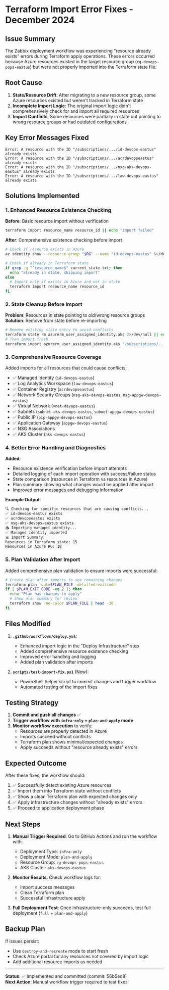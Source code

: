# Terraform Import Error Fixes - December 2024

## Issue Summary

The Zabbix deployment workflow was experiencing "resource already exists" errors during Terraform apply operations. These errors occurred because Azure resources existed in the target resource group (`rg-devops-pops-eastus`) but were not properly imported into the Terraform state file.

## Root Cause

1. **State/Resource Drift**: After migrating to a new resource group, some Azure resources existed but weren't tracked in Terraform state
2. **Incomplete Import Logic**: The original import logic didn't comprehensively check for and import all required resources
3. **Import Conflicts**: Some resources were partially in state but pointing to wrong resource groups or had outdated configurations

## Key Error Messages Fixed

```
Error: A resource with the ID "/subscriptions/.../id-devops-eastus" already exists
Error: A resource with the ID "/subscriptions/.../acrdevopseastus" already exists  
Error: A resource with the ID "/subscriptions/.../nsg-aks-devops-eastus" already exists
Error: A resource with the ID "/subscriptions/.../law-devops-eastus" already exists
```

## Solutions Implemented

### 1. Enhanced Resource Existence Checking

**Before**: Basic resource import without verification
```bash
terraform import resource_name resource_id || echo "import failed"
```

**After**: Comprehensive existence checking before import
```bash
# Check if resource exists in Azure
az identity show --resource-group "$RG" --name "id-devops-eastus" &>/dev/null && echo "exists" || echo "missing"

# Check if already in Terraform state  
if grep -q "^resource_name$" current_state.txt; then
  echo "already in state, skipping import"
else
  # Import only if exists in Azure and not in state
  terraform import resource_name resource_id
fi
```

### 2. State Cleanup Before Import

**Problem**: Resources in state pointing to old/wrong resource groups
**Solution**: Remove from state before re-importing
```bash
# Remove existing state entry to avoid conflicts
terraform state rm azurerm_user_assigned_identity.aks 2>/dev/null || echo "No existing state"
# Then import fresh
terraform import azurerm_user_assigned_identity.aks "/subscriptions/.../id-devops-eastus"
```

### 3. Comprehensive Resource Coverage

Added imports for all resources that could cause conflicts:

- ✅ Managed Identity (`id-devops-eastus`)
- ✅ Log Analytics Workspace (`law-devops-eastus`) 
- ✅ Container Registry (`acrdevopseastus`)
- ✅ Network Security Groups (`nsg-aks-devops-eastus`, `nsg-appgw-devops-eastus`)
- ✅ Virtual Network (`vnet-devops-eastus`)
- ✅ Subnets (`subnet-aks-devops-eastus`, `subnet-appgw-devops-eastus`)
- ✅ Public IP (`pip-appgw-devops-eastus`)
- ✅ Application Gateway (`appgw-devops-eastus`)
- ✅ NSG Associations 
- ✅ AKS Cluster (`aks-devops-eastus`)

### 4. Better Error Handling and Diagnostics

**Added**:
- Resource existence verification before import attempts
- Detailed logging of each import operation with success/failure status
- State comparison (resources in Terraform vs resources in Azure)
- Plan summary showing what changes would be applied after import
- Improved error messages and debugging information

**Example Output**:
```bash
🔍 Checking for specific resources that are causing conflicts...
✅ id-devops-eastus exists
✅ acrdevopseastus exists  
✅ nsg-aks-devops-eastus exists
📥 Importing managed identity...
✅ Managed identity imported
📊 Import Summary:
Resources in Terraform state: 15
Resources in Azure RG: 18
```

### 5. Plan Validation After Import

Added comprehensive plan validation to ensure imports were successful:

```bash
# Create plan after imports to see remaining changes
terraform plan -out=$PLAN_FILE -detailed-exitcode
if [ $PLAN_EXIT_CODE -eq 2 ]; then
  echo "Plan has changes to apply"
  # Show plan summary for review
  terraform show -no-color $PLAN_FILE | head -30
fi
```

## Files Modified

1. **`.github/workflows/deploy.yml`**:
   - Enhanced import logic in the "Deploy Infrastructure" step
   - Added comprehensive resource existence checking
   - Improved error handling and logging
   - Added plan validation after imports

2. **`scripts/test-import-fix.ps1`** (New):
   - PowerShell helper script to commit changes and trigger workflow
   - Automated testing of the import fixes

## Testing Strategy

1. **Commit and push all changes** ✅
2. **Trigger workflow with `infra-only` + `plan-and-apply` mode** 
3. **Monitor workflow execution** to verify:
   - Resources are properly detected in Azure
   - Imports succeed without conflicts
   - Terraform plan shows minimal/expected changes
   - Apply succeeds without "resource already exists" errors

## Expected Outcome

After these fixes, the workflow should:

1. ✅ Successfully detect existing Azure resources
2. ✅ Import them into Terraform state without conflicts  
3. ✅ Show a clean Terraform plan with expected changes only
4. ✅ Apply infrastructure changes without "already exists" errors
5. ✅ Proceed to application deployment phase

## Next Steps

1. **Manual Trigger Required**: Go to GitHub Actions and run the workflow with:
   - Deployment Type: `infra-only`
   - Deployment Mode: `plan-and-apply`  
   - Resource Group: `rg-devops-pops-eastus`
   - AKS Cluster: `aks-devops-eastus`

2. **Monitor Results**: Check workflow logs for:
   - Import success messages
   - Clean Terraform plan
   - Successful infrastructure apply

3. **Full Deployment Test**: Once infrastructure-only succeeds, test full deployment (`full` + `plan-and-apply`)

## Backup Plan

If issues persist:
- Use `destroy-and-recreate` mode to start fresh
- Check Azure portal for any resources not covered by import logic
- Add additional resource imports as needed

---
**Status**: ✅ Implemented and committed (commit: 56b5ed8)  
**Next Action**: Manual workflow trigger required to test fixes
